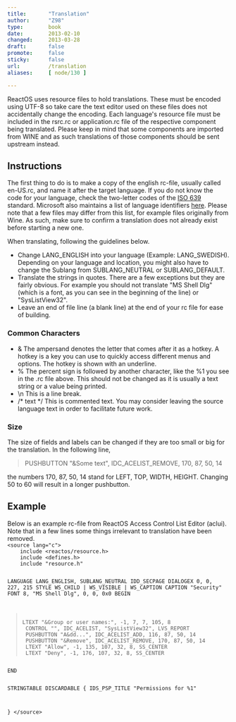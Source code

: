 ```yaml
---
title:       "Translation"
author:      "Z98"
type:        book
date:        2013-02-10
changed:     2013-03-28
draft:       false
promote:     false
sticky:      false
url:         /translation
aliases:     [ node/130 ]

---
```


ReactOS uses resource files to hold translations. These must be encoded using UTF-8 so take care the text editor used on these files does not accidentally change the encoding. Each language's resource file must be included in the rsrc.rc or application.rc file of the respective component being translated. Please keep in mind that some components are imported from WINE and as such translations of those components should be sent upstream instead.
<h2>Instructions</h2>
The first thing to do is to make a copy of the english rc-file, usually called en-US.rc, and name it after the target language. If you do not know the code for your language, check the two-letter codes of the <a href="http://www.w3.org/WAI/ER/IG/ert/iso639.htm">ISO 639</a> standard. Microsoft also maintains a list of language identifiers <a href="http://msdn.microsoft.com/library/dd318693%28v=VS.85%29.aspx">here</a>. Please note that a few files may differ from this list, for example files originally from Wine. As such, make sure to confirm a translation does not already exist before starting a new one.

When translating, following the guidelines below.
<ul>
<li>Change LANG_ENGLISH into your language (Example: LANG_SWEDISH). Depending on your language and location, you might also have to change the Sublang from SUBLANG_NEUTRAL or SUBLANG_DEFAULT.</li>
<li>Translate the strings in quotes. There are a few exceptions but they are fairly obvious. For example you should not translate "MS Shell Dlg" (which is a font, as you can see in the beginning of the line) or "SysListView32".</li>
<li>Leave an end of file line (a blank line) at the end of your rc file for ease of building.</li>
</ul>

<h3>Common Characters </h3>
<ul>
<li>&
The ampersand denotes the letter that comes after it as a hotkey. A hotkey is a key you can use to quickly access different menus and options. The hotkey is shown with an underline.
</li>
<li>%
The percent sign is followed by another character, like the %1 you see in the .rc file above. This should not be changed as it is usually a text string or a value being printed.
</li>
<li>\n
This is a line break.
</li>
<li>/* text */
This is commented text. You may consider leaving the source language text in order to facilitate future work.
</li>
</ul>

<h3>Size</h3>
The size of fields and labels can be changed if they are too small or big for the translation. In the following line,
<blockquote>PUSHBUTTON "&Some text", IDC_ACELIST_REMOVE, 170, 87, 50, 14</blockquote>
the numbers 170, 87, 50, 14 stand for LEFT, TOP, WIDTH, HEIGHT. Changing 50 to 60 will result in a longer pushbutton. 

<h2>Example</h2>
Below is an example rc-file from ReactOS Access Control List Editor (aclui).
Note that in a few lines some things irrelevant to translation have been removed.
<code>
&lt;source lang="c"&gt;
    include &lt;reactos/resource.h&gt;
    include &lt;defines.h&gt;
    include "resource.h"

LANGUAGE LANG_ENGLISH, SUBLANG_NEUTRAL
IDD_SECPAGE DIALOGEX 0, 0, 227, 215 STYLE WS_CHILD | WS_VISIBLE | WS_CAPTION CAPTION "Security" FONT 8, "MS Shell Dlg", 0, 0, 0x0 BEGIN
<blockquote>
LTEXT "&Group or user names:", -1, 7, 7, 105, 8
 CONTROL "", IDC_ACELIST, "SysListView32", LVS_REPORT
 PUSHBUTTON "A&dd...", IDC_ACELIST_ADD, 116, 87, 50, 14
 PUSHBUTTON "&Remove", IDC_ACELIST_REMOVE, 170, 87, 50, 14
 LTEXT "Allow", -1, 135, 107, 32, 8, SS_CENTER
 LTEXT "Deny", -1, 176, 107, 32, 8, SS_CENTER
</blockquote>
END

STRINGTABLE DISCARDABLE {
 IDS_PSP_TITLE "Permissions for %1"

} &lt;/source&gt;
</code>
